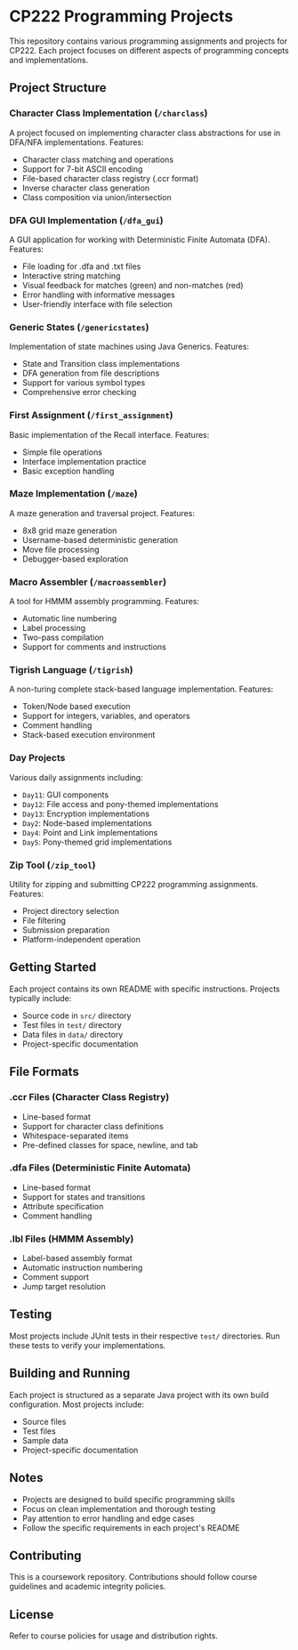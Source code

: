 # CP222 Programming Projects

This repository contains various programming assignments and projects for CP222. Each project focuses on different aspects of programming concepts and implementations.

## Project Structure

### Character Class Implementation (`/charclass`)
A project focused on implementing character class abstractions for use in DFA/NFA implementations. Features:
- Character class matching and operations
- Support for 7-bit ASCII encoding
- File-based character class registry (.ccr format)
- Inverse character class generation
- Class composition via union/intersection

### DFA GUI Implementation (`/dfa_gui`)
A GUI application for working with Deterministic Finite Automata (DFA). Features:
- File loading for .dfa and .txt files
- Interactive string matching
- Visual feedback for matches (green) and non-matches (red)
- Error handling with informative messages
- User-friendly interface with file selection

### Generic States (`/genericstates`)
Implementation of state machines using Java Generics. Features:
- State and Transition class implementations
- DFA generation from file descriptions
- Support for various symbol types
- Comprehensive error checking

### First Assignment (`/first_assignment`)
Basic implementation of the Recall interface. Features:
- Simple file operations
- Interface implementation practice
- Basic exception handling

### Maze Implementation (`/maze`)
A maze generation and traversal project. Features:
- 8x8 grid maze generation
- Username-based deterministic generation
- Move file processing
- Debugger-based exploration

### Macro Assembler (`/macroassembler`)
A tool for HMMM assembly programming. Features:
- Automatic line numbering
- Label processing
- Two-pass compilation
- Support for comments and instructions

### Tigrish Language (`/tigrish`)
A non-turing complete stack-based language implementation. Features:
- Token/Node based execution
- Support for integers, variables, and operators
- Comment handling
- Stack-based execution environment

### Day Projects
Various daily assignments including:
- `Day11`: GUI components
- `Day12`: File access and pony-themed implementations
- `Day13`: Encryption implementations
- `Day2`: Node-based implementations
- `Day4`: Point and Link implementations
- `Day5`: Pony-themed grid implementations

### Zip Tool (`/zip_tool`)
Utility for zipping and submitting CP222 programming assignments. Features:
- Project directory selection
- File filtering
- Submission preparation
- Platform-independent operation

## Getting Started

Each project contains its own README with specific instructions. Projects typically include:
- Source code in `src/` directory
- Test files in `test/` directory
- Data files in `data/` directory
- Project-specific documentation

## File Formats

### .ccr Files (Character Class Registry)
- Line-based format
- Support for character class definitions
- Whitespace-separated items
- Pre-defined classes for space, newline, and tab

### .dfa Files (Deterministic Finite Automata)
- Line-based format
- Support for states and transitions
- Attribute specification
- Comment handling

### .lbl Files (HMMM Assembly)
- Label-based assembly format
- Automatic instruction numbering
- Comment support
- Jump target resolution

## Testing

Most projects include JUnit tests in their respective `test/` directories. Run these tests to verify your implementations.

## Building and Running

Each project is structured as a separate Java project with its own build configuration. Most projects include:
- Source files
- Test files
- Sample data
- Project-specific documentation

## Notes

- Projects are designed to build specific programming skills
- Focus on clean implementation and thorough testing
- Pay attention to error handling and edge cases
- Follow the specific requirements in each project's README

## Contributing

This is a coursework repository. Contributions should follow course guidelines and academic integrity policies.

## License

Refer to course policies for usage and distribution rights.